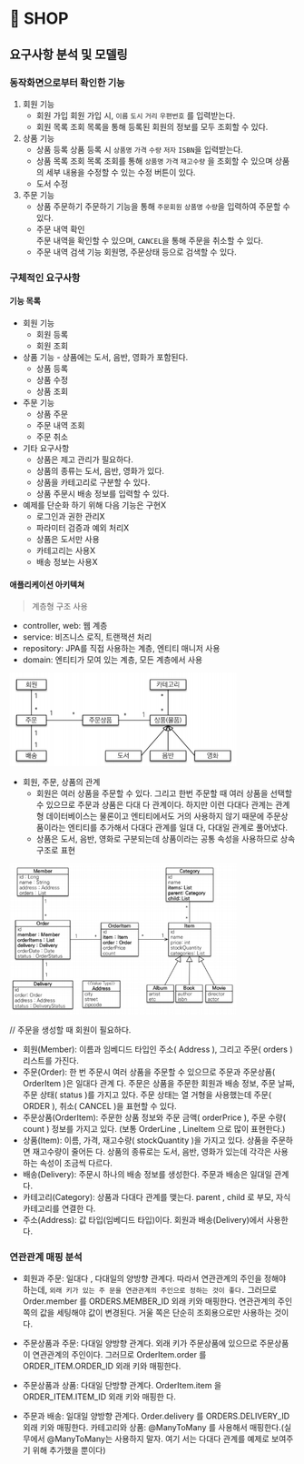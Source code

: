 # 🏩 SHOP
## 요구사항 분석 및 모델링

### 동작화면으로부터 확인한 기능
1. 회원 기능
    - 회원 가입
        회원 가입 시, `이름` `도시` `거리` `우편번호` 를 입력받는다.
    - 회원 목록 조회
        목록을 통해 등록된 회원의 정보를 모두 조회할 수 있다.
2. 상품 기능
    - 상품 등록
        상품 등록 시 `상품명` `가격` `수량` `저자` `ISBN`을 입력받는다. 
    - 상품 목록 조회
        목록 조회를 통해 `상품명` `가격` `재고수량` 을 조회할 수 있으며 상품의 세부 내용을 수정할 수 있는 수정 버튼이 있다.
    - 도서 수정
3. 주문 기능
    - 상품 주문하기
        주문하기 기능을 통해 `주문회원` `상품명` `수량`을 입력하여 주문할 수 있다.
    - 주문 내역 확인  
        주문 내역을 확인할 수 있으며, `CANCEL`을 통해 주문을 취소할 수 있다.
    - 주문 내역 검색 기능
        회원명, 주문상태 등으로 검색할 수 있다.


### 구체적인 요구사항
#### 기능 목록
* 회원 기능
    * 회원 등록
    * 회원 조회
* 상품 기능 - 상품에는 도서, 음반, 영화가 포함된다.
    * 상품 등록
    * 상품 수정
    * 상품 조회
* 주문 기능
    * 상품 주문
    * 주문 내역 조회
    * 주문 취소
* 기타 요구사항
    - 상품은 제고 관리가 필요하다.
    - 상품의 종류는 도서, 음반, 영화가 있다.
    - 상품을 카테고리로 구분할 수 있다.
    - 상품 주문시 배송 정보를 입력할 수 있다.
* 예제를 단순화 하기 위해 다음 기능은 구현X  
    - 로그인과 권한 관리X  
    - 파라미터 검증과 예외 처리X  
    - 상품은 도서만 사용  
    - 카테고리는 사용X  
    - 배송 정보는 사용X  
    
#### 애플리케이션 아키텍쳐
> 계층형 구조 사용
* controller, web: 웹 계층  
* service: 비즈니스 로직, 트랜잭션 처리  
* repository: JPA를 직접 사용하는 계층, 엔티티 매니저 사용  
* domain: 엔티티가 모여 있는 계층, 모든 계층에서 사용  

<img src="./img/domain_model.jpg" width = "400px" alt=""/>

* 회원, 주문, 상품의 관계
    - 회원은 여러 상품을 주문할 수 있다. 그리고 한번 주문할 때 여러 상품을 선택할 수 있으므로 주문과 상품은 다대 다 관계이다. 하지만 이런 다대다 관계는 관계형 데이터베이스는 물론이고 엔티티에서도 거의 사용하지 않기 때문에 주문상품이라는 엔티티를 추가해서 다대다 관계를 일대 다, 다대일 관계로 풀어냈다.
    - 상품은 도서, 음반, 영화로 구분되는데 상품이라는 공통 속성을 사용하므로 상속 구조로 표현

<img src="./img/erd.jpg" width="400px" alt=""/>

// 주문을 생성할 때 회원이 필요하다.
* 회원(Member): 이름과 임베디드 타입인 주소( Address ), 그리고 주문( orders ) 리스트를 가진다.
* 주문(Order): 한 번 주문시 여러 상품을 주문할 수 있으므로 주문과 주문상품( OrderItem )은 일대다 관계
다. 주문은 상품을 주문한 회원과 배송 정보, 주문 날짜, 주문 상태( status )를 가지고 있다. 주문 상태는 열
거형을 사용했는데 주문( ORDER ), 취소( CANCEL )을 표현할 수 있다.
* 주문상품(OrderItem): 주문한 상품 정보와 주문 금액( orderPrice ), 주문 수량( count ) 정보를 가지고
있다. (보통 OrderLine , LineItem 으로 많이 표현한다.)
* 상품(Item): 이름, 가격, 재고수량( stockQuantity )을 가지고 있다. 상품을 주문하면 재고수량이 줄어든
다. 상품의 종류로는 도서, 음반, 영화가 있는데 각각은 사용하는 속성이 조금씩 다르다.
* 배송(Delivery): 주문시 하나의 배송 정보를 생성한다. 주문과 배송은 일대일 관계다.
* 카테고리(Category): 상품과 다대다 관계를 맺는다. parent , child 로 부모, 자식 카테고리를 연결한
다.
* 주소(Address): 값 타입(임베디드 타입)이다. 회원과 배송(Delivery)에서 사용한다.

### 연관관계 매핑 분석
* 회원과 주문: 일대다 , 다대일의 양방향 관계다. 따라서 연관관계의 주인을 정해야 하는데, `외래 키가 있는 주
문을 연관관계의 주인으로 정하는 것이 좋다.` 그러므로 Order.member 를 ORDERS.MEMBER_ID 외래 키와
매핑한다. 연관관계의 주인 쪽의 값을 세팅해야 값이 변경된다. 거울 쪽은 단순히 조회용으로만 사용하는 것이다.  

* 주문상품과 주문: 다대일 양방향 관계다. 외래 키가 주문상품에 있으므로 주문상품이 연관관계의 주인이다.
그러므로 OrderItem.order 를 ORDER_ITEM.ORDER_ID 외래 키와 매핑한다.

* 주문상품과 상품: 다대일 단방향 관계다. OrderItem.item 을 ORDER_ITEM.ITEM_ID 외래 키와 매핑한
다.

* 주문과 배송: 일대일 양방향 관계다. Order.delivery 를 ORDERS.DELIVERY_ID 외래 키와 매핑한다.
카테고리와 상품: @ManyToMany 를 사용해서 매핑한다.(실무에서 @ManyToMany는 사용하지 말자. 여기
서는 다대다 관계를 예제로 보여주기 위해 추가했을 뿐이다)